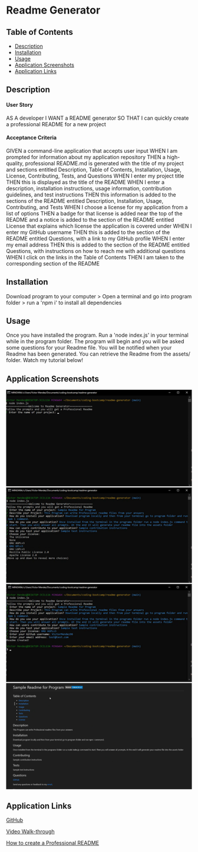 # Readme Generator


## Table of Contents
- [Description](#Description)
- [Installation](#Installation)
- [Usage](#Usage)
- [Application Screenshots](#application-screenshots)
- [Application Links](#application-links)

## Description
#### User Story
AS A developer
I WANT a README generator
SO THAT I can quickly create a professional README for a new project


#### Acceptance Criteria
GIVEN a command-line application that accepts user input
WHEN I am prompted for information about my application repository
THEN a high-quality, professional README.md is generated with the title of my project and sections entitled Description, Table of Contents, Installation, Usage, License, Contributing, Tests, and Questions
WHEN I enter my project title
THEN this is displayed as the title of the README
WHEN I enter a description, installation instructions, usage information, contribution guidelines, and test instructions
THEN this information is added to the sections of the README entitled Description, Installation, Usage, Contributing, and Tests
WHEN I choose a license for my application from a list of options
THEN a badge for that license is added near the top of the README and a notice is added to the section of the README entitled License that explains which license the application is covered under
WHEN I enter my GitHub username
THEN this is added to the section of the README entitled Questions, with a link to my GitHub profile
WHEN I enter my email address
THEN this is added to the section of the README entitled Questions, with instructions on how to reach me with additional questions
WHEN I click on the links in the Table of Contents
THEN I am taken to the corresponding section of the README

## Installation
Download program to your computer > Open a terminal and go into program folder > run a 'npm i' to install all dependencies


## Usage
Once you have installed the program. Run a 'node index.js' in your terminal while in the program folder. The program will begin and you will be asked some questions for your Readme file. You will be notified when your Readme has been generated. You can retrieve the Readme from the assets/ folder. Watch my tutorial below!

## Application Screenshots
![Start](./assets/welcome-page.png)
![Prompts](./assets/prompts.png)
![Readme Ready](./assets/complete.png)
![Readme](./assets/sample-readme.png)

## Application Links
[GitHub](https://github.com/VictorMendez96/readme-generator)

[Video Walk-through](https://drive.google.com/file/d/1sNEVdzXIV_9-IiwRd_EhsWaYFII6jdXX/view)

[How to create a Professional README](https://coding-boot-camp.github.io/full-stack/github/professional-readme-guide)